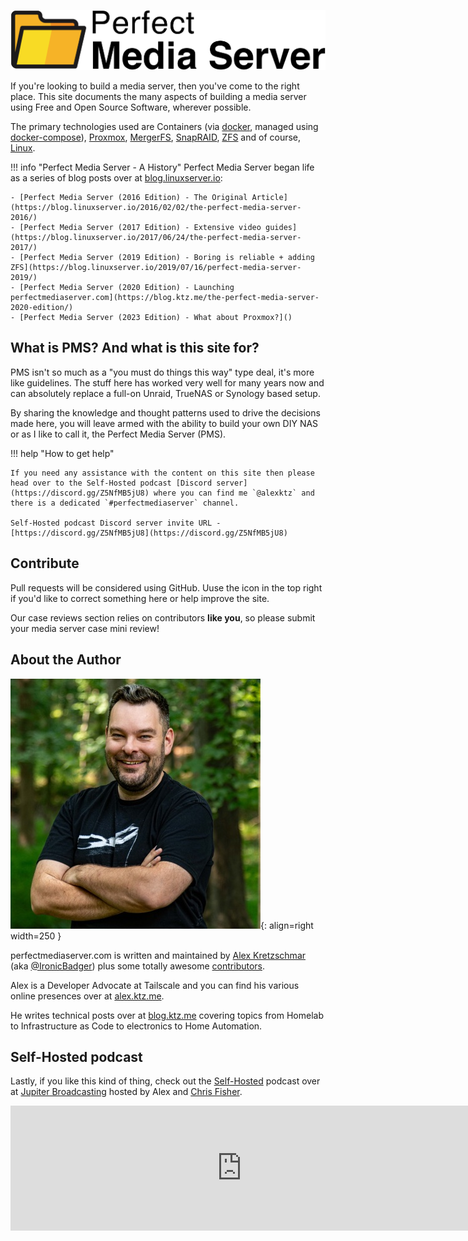 ![logo](images/assets/logo.png)

If you're looking to build a media server, then you've come to the right place. This site documents the many aspects of building a media server using Free and Open Source Software, wherever possible.

The primary technologies used are Containers (via [docker](tech-stack/docker.md), managed using [docker-compose](tech-stack/docker-compose.md)), [Proxmox](tech-stack/proxmox.md), [MergerFS](tech-stack/mergerfs.md), [SnapRAID](tech-stack/snapraid.md), [ZFS](tech-stack/zfs.md) and of course, [Linux](tech-stack/linux.md).

!!! info "Perfect Media Server - A History"
    Perfect Media Server began life as a series of blog posts over at [blog.linuxserver.io](https://www.linuxserver.io/blog/tag:perfectmediaserver#blog_list):

    - [Perfect Media Server (2016 Edition) - The Original Article](https://blog.linuxserver.io/2016/02/02/the-perfect-media-server-2016/)
    - [Perfect Media Server (2017 Edition) - Extensive video guides](https://blog.linuxserver.io/2017/06/24/the-perfect-media-server-2017/)
    - [Perfect Media Server (2019 Edition) - Boring is reliable + adding ZFS](https://blog.linuxserver.io/2019/07/16/perfect-media-server-2019/)
    - [Perfect Media Server (2020 Edition) - Launching perfectmediaserver.com](https://blog.ktz.me/the-perfect-media-server-2020-edition/)
    - [Perfect Media Server (2023 Edition) - What about Proxmox?]()

## What is PMS? And what is this site for?

PMS isn't so much as a "you must do things this way" type deal, it's more like guidelines. The stuff here has worked very well for many years now and can absolutely replace a full-on Unraid, TrueNAS or Synology based setup. 

By sharing the knowledge and thought patterns used to drive the decisions made here, you will leave armed with the ability to build your own DIY NAS or as I like to call it, the Perfect Media Server (PMS).

!!! help "How to get help"

    If you need any assistance with the content on this site then please head over to the Self-Hosted podcast [Discord server](https://discord.gg/Z5NfMB5jU8) where you can find me `@alexktz` and there is a dedicated `#perfectmediaserver` channel.

    Self-Hosted podcast Discord server invite URL - [https://discord.gg/Z5NfMB5jU8](https://discord.gg/Z5NfMB5jU8)

## Contribute

Pull requests will be considered using GitHub. Uuse the icon in the top right if you'd like to correct something here or help improve the site.

Our case reviews section relies on contributors **like you**, so please submit your media server case mini review!

## About the Author

![alex](images/assets/alex.jpg){: align=right width=250 }

perfectmediaserver.com is written and maintained by [Alex Kretzschmar](https://www.linkedin.com/in/alex-kretzschmar/) (aka [@IronicBadger](https://twitter.com/ironicbadger)) plus some totally awesome [contributors](https://github.com/IronicBadger/pms-wiki/graphs/contributors). 

Alex is a Developer Advocate at Tailscale and you can find his various online presences over at [alex.ktz.me](https://alex.ktz.me).

He writes technical posts over at [blog.ktz.me](https://blog.ktz.me) covering topics from Homelab to Infrastructure as Code to electronics to Home Automation.

## Self-Hosted podcast

Lastly, if you like this kind of thing, check out the [Self-Hosted](https://selfhosted.show) podcast over at [Jupiter Broadcasting](https://jupiterbroadcasting.com) hosted by Alex and [Chris Fisher](https://twitter.com/ChrisLAS).

<iframe src="https://player.fireside.fm/v2/dUlrHQih+aGtGAbih?theme=dark" width="740" height="200" frameborder="0" scrolling="no"></iframe>

<script data-name="BMC-Widget" src="https://cdnjs.buymeacoffee.com/1.0.0/widget.prod.min.js" data-id="alexktz" data-description="Support me on Buy me a coffee!" data-color="#ff813f" data-position="Right" data-x_margin="18" data-y_margin="18"></script>
